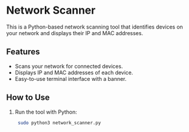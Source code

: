 # Network Scanner

This is a Python-based network scanning tool that identifies devices on your network and displays their IP and MAC addresses.

## Features
- Scans your network for connected devices.
- Displays IP and MAC addresses of each device.
- Easy-to-use terminal interface with a banner.

## How to Use
1. Run the tool with Python:
   ```bash
    sudo python3 network_scanner.py
